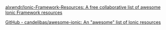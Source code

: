 
[alxwndr/Ionic-Framework-Resources: A free collaborative list of awesome Ionic Framework resources](https://github.com/alxwndr/Ionic-Framework-Resources)

[GitHub - candelibas/awesome-ionic: An "awesome" list of Ionic resources](https://github.com/candelibas/awesome-ionic)
